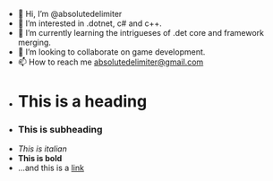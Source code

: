 - 👋 Hi, I’m @absolutedelimiter
- 👀 I’m interested in .dotnet, c# and c++.
- 🌱 I’m currently learning the intrigueses of .det core and framework merging.
- 💞️ I’m looking to collaborate on game development.
- 📫 How to reach me absolutedelimiter@gmail.com
- # This is a heading
- ### This is subheading
- _This is italian_
- **This is bold**
- ...and this is a [link](https://www.google.com)

<!---
absolutedelimiter/absolutedelimiter is a ✨ special ✨ repository because its `README.md` (this file) appears on your GitHub profile.
You can click the Preview link to take a look at your changes.
--->
